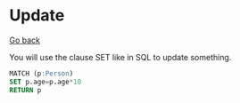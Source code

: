 # Update

[Go back](..)

You will use the clause SET like in SQL
to update something.

```sql
MATCH (p:Person)
SET p.age=p.age*10
RETURN p
```
